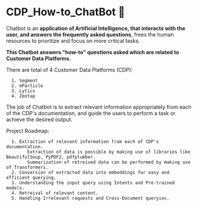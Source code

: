 # CDP_How-to_ChatBot 🚩

Chatbot is an **application of Artificial Intelligence, that interacts with the user, and answers the frequently asked questions**, frees the human resources to prioritize and focus on more critical tasks.

**This Chatbot answers "how-to" questions asked which are related to Customer Data Platforms.**

There are total of 4 Customer Data Platforms (CDP):
      
      1. Segment
      2. mParticle
      3. Lytics
      4. Zeotap

The job of Chatbot is to extract relevant information appropriately from each of the CDP's documentation, and guide the users to perform a task or achieve the desired output.

Project Roadmap:

      1. Extraction of relevant information from each of CDP's documentation.
            Extraction of data is possible by making use of libraries like BeautifulSoup, PyPDF2, pdfplumber.
            Summarization of retreived data can be performed by making use of Transformers.
      2. Conversion of extracted data into embeddings for easy and efficient querying.
      3. Understanding the input query using Intents and Pre-trained models.
      4. Retreival of relevant content.
      5. Handling Irrelevant requests and Cross-Document queryies.
      
